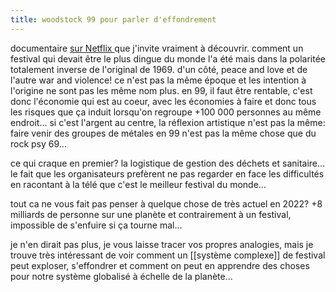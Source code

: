 ```yaml
---
title: woodstock 99 pour parler d'effondrement
---
```


documentaire [sur Netflix ](https://www.netflix.com/watch/81337101?trackId=14170032 )que j'invite vraiment à découvrir. comment un festival qui devait être le plus dingue du monde l'a été mais dans la polaritée totalement inverse de l'original de 1969.
d'un côté, peace and love et de l'autre war and violence! ce n'est pas la même époque et les intention à l'origine ne sont pas les même nom plus.
en 99, il faut être rentable, c'est donc l'économie qui est au coeur, avec les économies à faire et donc tous les risques que ça induit lorsqu'on regroupe +100 000 personnes au même endroit...
si c'est l'argent au centre, la réflexion artistique n'est pas la même: faire venir des groupes de métales en 99 n'est pas la même chose que du rock psy 69...

ce qui craque en premier? la logistique de gestion des déchets et sanitaire... le fait que les organisateurs prefèrent ne pas regarder en face les difficultés en racontant à la télé que c'est le meilleur festival du monde...

tout ca ne vous fait pas penser à quelque chose de très actuel en 2022? +8 milliards de personne sur une planète et contrairement à un festival, impossible de s'enfuire si ça tourne mal...

je n'en dirait pas plus, je vous laisse tracer vos propres analogies, mais je trouve très intéressant de voir comment un [[système complexe]] de festival peut exploser, s'effondrer et comment on peut en apprendre des choses pour notre système globalisé à échelle de la planète...

